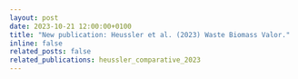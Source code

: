```yaml
---
layout: post
date: 2023-10-21 12:00:00+0100
title: "New publication: Heussler et al. (2023) Waste Biomass Valor."
inline: false
related_posts: false
related_publications: heussler_comparative_2023
---
```




